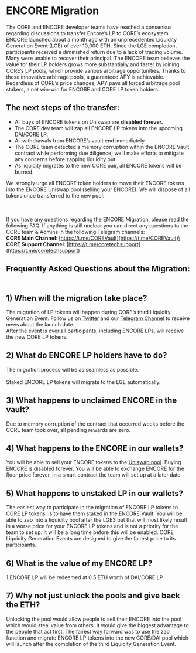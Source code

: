# ENCORE Migration

The CORE and ENCORE developer teams have reached a consensus regarding discussions to transfer Encore’s LP to CORE’s ecosystem. ENCORE launched about a month ago with an unprecedented Liquidity Generation Event (LGE) of over 10,000 ETH. Since the LGE completion, participants received a diminished return due to a lack of trading volume. Many were unable to recover their principal. The ENCORE team believes the value for their LP holders grows more substantially and faster by joining CORE’s LP pools, which provide various arbitrage opportunities. Thanks to these innovative arbitrage pools, a guaranteed APY is achievable. Regardless of CORE’s price changes, APY pays all forced arbitrage pool stakers, a net win-win for ENCORE and CORE LP token holders.

## **The next steps of the transfer:** <a href="#9958" id="9958"></a>

* All buys of ENCORE tokens on Uniswap are **disabled forever.**
* The CORE dev team will zap all ENCORE LP tokens into the upcoming DAI/CORE LP.
* All withdrawals from ENCORE’s vault end immediately.
* The CORE team detected a memory corruption within the ENCORE Vault contract while performing due diligence; we’ll make efforts to mitigate any concerns before zapping liquidity out.
* As liquidity migrates to the new CORE pair, all ENCORE tokens will be burned.

We strongly urge all ENCORE token holders to move their ENCORE tokens into the ENCORE Uniswap pool (selling your ENCORE). We will dispose of all tokens once transferred to the new pool.

\
\
If you have any questions regarding the ENCORE Migration, please read the following FAQ. If anything is still unclear you can direct any questions to the CORE team & Admins in the following Telegram channels: \
**CORE Main Channel**: [https://t.me/COREVault](https://t.me/COREVault)\
**CORE Support Channel**: [https://t.me/coretechsupport](https://t.me/coretechsupport)

## Frequently Asked Questions about the Migration:

\
**1) When will the migration take place?**
------------------------------------------

The migration of LP tokens will happen during CORE’s third Liquidity Generation Event. Follow us on [Twitter](https://twitter.com/CORE\_Vault) and our [Telegram Channel](https://t.me/COREVault) to receive news about the launch date.\
After the event is over all participants, including ENCORE LPs, will receive the new CORE LP tokens.

**2) What do ENCORE LP holders have to do?**
--------------------------------------------

The migration process will be as seamless as possible. \
\
Staked ENCORE LP tokens will migrate to the LGE automatically.&#x20;



## **3) What happens to unclaimed ENCORE in the vault?**

Due to memory corruption of the contract that occurred weeks before the CORE team took over, all pending rewards are zero.&#x20;

## **4) What happens to the ENCORE in our wallets?**

You will be able to sell your ENCORE tokens to the [Uniswap pool](https://info.uniswap.org/pair/0x2e0721E6C951710725997928DcAAa05DaaFa031B). Buying ENCORE is disabled forever. You will be able to exchange ENCORE for the floor price forever, in a smart contract the team will set up at a later date.

## **5) What happens to unstaked LP in our wallets?**

The easiest way to participate in the migration of ENCORE LP tokens to CORE LP tokens, is to have them staked in the ENCORE Vault. You will be able to zap into a liquidity pool after the LGE3 but that will most likely result in a worse price for your ENCORE LP tokens and is not a priority for the team to set up. It will be a long time before this will be enabled. CORE Liquidity Generation Events are designed to give the fairest price to its participants.

## **6) What is the value of my ENCORE LP?**

1 ENCORE LP will be redeemed at 0.5 ETH worth of DAI/CORE LP

## 7) Why not just unlock the pools and give back the ETH?

Unlocking the pool would allow people to sell their ENCORE into the pool which would steal value from others. It would give the biggest advantage to the people that act first. The fairest way forward was to use the zap function and migrate ENCORE LP tokens into the new CORE/DAI pool which will launch after the completion of the third Liquidity Generation Event.
